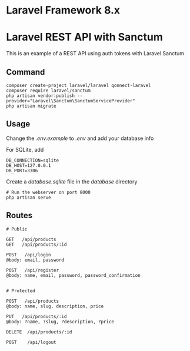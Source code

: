 # Laravel Framework 8.x
# Laravel REST API with Sanctum

This is an example of a REST API using auth tokens with Laravel Sanctum

## Command
```
composer create-project laravel/laravel qonnect-laravel
composer require laravel/sanctum
php artisan vendor:publish --provider="Laravel\Sanctum\SanctumServiceProvider"
php artisan migrate
```

## Usage

Change the *.env.example* to *.env* and add your database info

For SQLite, add
```
DB_CONNECTION=sqlite
DB_HOST=127.0.0.1
DB_PORT=3306
```

Create a _database.sqlite_ file in the _database_ directory

```
# Run the webserver on port 8000
php artisan serve
```

## Routes

```
# Public

GET   /api/products
GET   /api/products/:id

POST   /api/login
@body: email, password

POST   /api/register
@body: name, email, password, password_confirmation


# Protected

POST   /api/products
@body: name, slug, description, price

PUT   /api/products/:id
@body: ?name, ?slug, ?description, ?price

DELETE  /api/products/:id

POST    /api/logout
```
